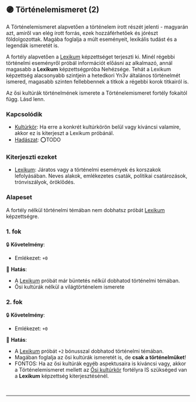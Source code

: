 ## 🟣 Történelemismeret (2)

A Történelemismeret alapvetően a történelem írott részét jelenti - magyarán azt, amiről van elég írott forrás, ezek hozzáférhetőek és jórészt földolgozottak. Magába foglalja a múlt eseményeit, lexikális tudást és a legendák ismeretét is.

A fortély alapvetően a [Lexikum](../kepzettsegek.szekunder/lexikum.md) képzettséget terjeszti ki. Minél régebbi történelmi eseményről próbál információt előásni az alkalmazó, annál magasabb a **Lexikum** képzettségpróba Nehézsége. Tehát a Lexikum képzettség alacsonyabb szintjein a hetedkori Yn3v általános történelmét ismered, magasabb szinten fellebbennek a titkok a régebbi korok titkairól is.

Az ősi kultúrák történelmének ismerete a Történelemismeret fortély fokaitól függ. Lásd lenn.

### Kapcsolódik

- [Kultúrkör](../fortelyok.kiemelt/kulturkor.md): Ha erre a konkrét kultúrkörön belül vagy kíváncsi valamire, akkor ez is kiterjeszt a Lexikum próbánál.
- [Hadászat](../kepzettsegek.primer.altalanos/hadaszat.md): ⭕TODO

### Kiterjeszti ezeket

- [Lexikum](../kepzettsegek.szekunder/lexikum.md): Járatos vagy a történelmi események és korszakok lefolyásában. Neves alakok, emlékezetes csaták, politikai csatározások, trónviszályok, öröklődés.

### Alapeset

A fortély nélkül történelmi témában nem dobhatsz próbát [Lexikum](../kepzettsegek.szekunder/lexikum.md) képzettségre.

### 1. fok

🔒 **Követelmény**:
- Emlékezet: `+0`

🌟 **Hatás**:
- A [Lexikum](../kepzettsegek.szekunder/lexikum.md) próbát már büntetés nélkül dobhatod történelmi témában.
- Ősi kultúrák nélkül a világtörténelem ismerete

### 2. fok

🔒 **Követelmény**:
- Emlékezet: `+0`

🌟 **Hatás**:
- A [Lexikum](../kepzettsegek.szekunder/lexikum.md) próbát `+2` bónusszal dobhatod történelmi témában.
- Magában foglalja az ősi kultúrák ismeretét is, de **csak a történelmüket**!
- FONTOS: Ha az ősi kultúrák egyéb aspektusaira is kiváncsi vagy, akkor a Történelemismeret mellett az [Ősi kultúrkör](../fortelyok.altalanos/osi_kulturkor.md) fortélyra IS szükséged van a **Lexikum** képzettség kiterjesztésénél.

<br />

---
